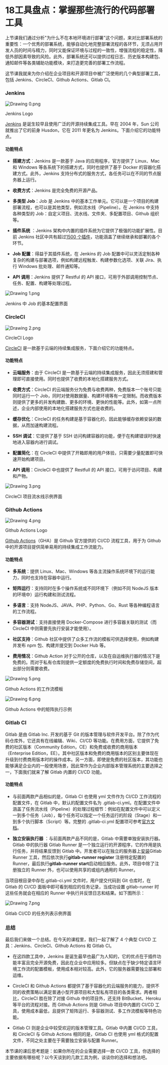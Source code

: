 # 18工具盘点：掌握那些流行的代码部署工具

上节课我们通过分析"为什么不在本地环境进行部署"这个问题，来对比部署系统的重要性：一个优秀的部署系统，能够自动化地完整部署流程的各环节，无须占用开发人员的时间与精力，同时又能保证环境与过程的一致性，增强流程的稳定性，降低外部因素导致的风险。此外，部署系统还可以提供过程日志、历史版本构建包、通知邮件等各类辅助功能模块，来打造更完善的部署工作流程。

这节课我就来为你介绍在企业项目和开源项目中被广泛使用的几个典型部署工具，包括 Jenkins、CircleCI、Github Actions、Gitlab CI。

### Jenkins


<Image alt="Drawing 0.png" src="https://s0.lgstatic.com/i/image/M00/5B/D6/Ciqc1F-AFmqADoTDAADSwJG8TWA117.png"/> 
  
Jenkins Logo

[Jenkins](https://www.jenkins.io/) 是诞生较早且使用广泛的开源持续集成工具。早在 2004 年，Sun 公司就推出了它的前身 Husdon，它在 2011 年更名为 Jenkins。下面介绍它的功能特点。

#### 功能特点

* **搭建方式**：Jenkins 是一款基于 Java 的应用程序，官方提供了 Linux、Mac 和 Windows 等各系统下的搭建方式，同时也提供了基于 Docker 的容器化搭建方式。此外，Jenkins 支持分布式的服务方式，各任务可以在不同的节点服务器上运行。

* **收费方式**：Jenkins 是完全免费的开源产品。

* **多类型 Job**：Job 是 Jenkins 中的基本工作单元。它可以是一个项目的构建部署流程，也可以是其他类型，例如流水线（Pipeline）。在 Jenkins 中支持各种类型的 Job：自定义项目、流水线、文件夹、多配置项目、Github 组织等。

* **插件系统** ：Jenkins 架构中内置的插件系统为它提供了极强的功能扩展性。目前 Jenkins 社区中共有超过[1500 个插件](https://plugins.jenkins.io/)，功能涵盖了继续继承和部署的各个环节。

* **Job 配置**：得益于其插件系统，在 Jenkins 的 Job 配置中可以灵活定制各种复杂的构建与部署选项，例如构建远程触发、构建参数化选项、关联 Jira、执行 Windows 批处理、邮件通知等。

* **API 调用**：Jenkins 提供了 Restful 的 API 接口，可用于外部调用控制节点、任务、配置、构建等处理过程。


<Image alt="Drawing 1.png" src="https://s0.lgstatic.com/i/image/M00/5B/D6/Ciqc1F-AFoiAbc1YAAIiZzD3poU694.png"/> 
  
Jenkins 中 Job 的基本配置界面

### CircleCI


<Image alt="Drawing 2.png" src="https://s0.lgstatic.com/i/image/M00/5B/D6/Ciqc1F-AFpGAfFjTAAAXBcXm7AQ619.png"/> 
  
CircleCI Logo

[CircleCI](https://circleci.com/product/) 是一款基于云端的持续集成服务，下面介绍它的功能特点。

#### 功能特点

* **云端服务**：由于 CircleCI 是一款基于云端的持续集成服务，因此无须搭建和管理即可直接使用。同时也提供了收费的本地化搭建服务方式。

* **收费方式**：CircleCI 的云端服务分为免费与收费两种，免费版本一个账号只能同时运行一个 Job，同时对使用数据量、构建环境等有一定限制。而收费版本则提供了更多的并发构建数、更多的环境、更快的性能等。此外，如第一点所述，企业内部使用的本地化搭建服务方式也是收费的。

* **缓存优化**：CircleCI 的任务构建是基于容器化的，因此能够缓存依赖安装的数据，从而加速构建流程。

* **SSH 调试**：它提供了基于 SSH 访问构建容器的功能，便于在构建错误时快速地进入容器内进行调试。

* **配置简化**：在 CircleCI 中提供了开箱即用的用户体验，只需要少量配置即可快速开始构建项目。

* **API 调用**：CircleCI 中也提供了 Restfull 的 API 接口，可用于访问项目、构建和产物。


<Image alt="Drawing 3.png" src="https://s0.lgstatic.com/i/image/M00/5B/D6/Ciqc1F-AFqKAU29WAARwRnLOcKU376.png"/> 
  
CircleCI 项目流水线示例界面

### Github Actions


<Image alt="Drawing 4.png" src="https://s0.lgstatic.com/i/image/M00/5B/D6/Ciqc1F-AFquAK06qAAATdguATCs007.png"/> 
  
Github Actions Logo

[Github Actions](https://github.com/features/actions)（GHA）是 Github 官方提供的 CI/CD 流程工具，用于为 Github 中的开源项目提供简单易用的持续集成工作流能力。

#### 功能特点

* **多系统**：提供 Linux、Mac、Windows 等各主流操作系统环境下的运行能力，同时也支持在容器中运行。

* **矩阵运行**：支持同时在多个操作系统或不同环境下（例如不同 NodeJS 版本的环境中）运行构建和测试流程。

* **多语言**：支持 NodeJS、JAVA、PHP、Python、Go、Rust 等各种编程语言的工作流程。

* **多容器测试**：支持直接使用 Docker-Compose 进行多容器关联的测试（而 CircleCI 中则需要先执行安装才能使用）。

* **社区支持**：Github 社区中提供了众多工作流的模板可供选择使用，例如构建并发布 npm 包、构建并提交到 Docker Hub 等。

* **费用情况**：Github Action 对于公开的仓库，以及在自运维执行器的情况下是免费的。而对于私有仓库则提供一定额度的免费执行时间和免费存储空间，超出部分则需要收费。


<Image alt="Drawing 5.png" src="https://s0.lgstatic.com/i/image/M00/5B/E2/CgqCHl-AFrqAZddtAAJj5zKVbrY255.png"/> 
  
Github Actions 的工作流模板


<Image alt="Drawing 6.png" src="https://s0.lgstatic.com/i/image/M00/5B/D7/Ciqc1F-AFsGAVzEOAAF9PCfkPQQ795.png"/> 
  
Github Actions 中的矩阵执行示例

### Gitlab CI

Gitlab 是由 Gitlab Inc. 开发的基于 Git 的版本管理与软件开发平台。除了作为代码仓库外，它还具有在线编辑、Wiki、CI/CD 等功能。在费用方面，它提供了免费的社区版本（Community Edition，CE）和免费或收费的商用版本（Enterprise Edition，EE）。其中社区版本和免费的商用版本的区别主要体现在升级到付费商用版本时的操作成本。另一方面，即使是免费的社区版本，其功能也能够满足企业内的一般使用场景，因此常作为企业内部版本管理系统的主要选择之一，下面我们就来了解 Gitlab 内置的 CI/CD 功能。

#### 功能特点

* 与前面两款产品相似的是，Gitlab CI 也使用 yml 文件作为 CI/CD 工作流程的配置文件，在 Gitlab 中，默认的配置文件名为 .gitlab-ci.yml。在配置文件中涵盖了任务流水线（Pipeline）的处理过程细节：例如在配置文件中可以定义一到多个任务（Job），每个任务可以指定一个任务运行的阶段（Stage）和一到多个执行脚本（Script）等。完整的 .gitlab-ci.yml 配置项可参考[官方文档](https://docs.gitlab.com/ee/ci/yaml/README.html)。

* **独立安装执行器** ：与前面两款产品不同的是，Gitlab 中需要单独安装执行器。Gitlab 中的执行器 Gitlab Runner 是一个独立运行的开源程序，它的作用是执行任务，并将结果反馈到 Gitlab 中。开发者可以在独立的服务器上[安装](https://docs.gitlab.com/runner/install/index.html)Gitlab Runner 工具，然后依次执行**gitlab-runner register** 注册特定配置的 Runner，最后执行**gitlab-runner start**启动相应服务。此外，项目中除了注册独立的 Runner 外，也可以使用共享的或组内通用的 Runner。

当项目根目录中存在.gitlab-ci.yml 文件时，用户提交代码到 Git 仓库时，在 Gitlab 的 CI/CD 面板中即可看到相应的任务记录，当成功设置 gitlab-runner 时这些任务就会在相应的 Runner 中执行并反馈日志和结果。如下图所示：


<Image alt="Drawing 7.png" src="https://s0.lgstatic.com/i/image/M00/5B/E2/CgqCHl-AFtSAdFLVAAJ3DhDFMt0140.png"/> 
  
Gitlab CI/CD 的任务列表示例界面

### 总结

最后我们来做一个总结。在今天的课程里，我们一起了解了 4 个典型 CI/CD 工具：Jenkins、CircleCI、Github Actions 和 Gitlab CI。

* 在这四款工具中，Jenkins 是诞生最早也最广为人知的，它的优点在于插件功能丰富且完全开源免费，因此在企业中应用较多。但缺点在于缺少特定语言环境工作流的配置模板，使用成本相对较高。此外，它的服务器需要独立部署和运维。

* CircleCI 和 Github Actions 都提供了基于容器化的云端服务的能力，提供不同的收费策略以满足普通小型开源项目和大型私有项目的各类需求。两者相比，CircleCI 胜在除了对接 Github 中的项目外，还支持 BitBucket、Heroku 等平台的流程对接。而 Github Actions 则是 Github 项目中内置的 CI/CD 工具，使用成本最低，且提供了矩阵运行、多容器测试、多工作流模板等特色功能。

* Gitlab CI 则是企业中较受欢迎的版本管理工具。Gitlab 中内置 CI/CD 工具，和 CircleCI 与 Github Actions 相同的是，Gitlab CI 也使用 yml 格式的配置文件，不同之处主要在于需要独立安装与配置 Runner。

本节课的课后思考题是：如果你所在的企业需要选择一款 CI/CD 工具，你选择的主要依据有哪些呢？以今天谈到的几款工具为例，谈谈你的选择和想法吧。

